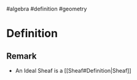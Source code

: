 #algebra 
#definition 
#geometry 

# Definition

## Remark
- An Ideal Sheaf is a [[Sheaf#Definition|Sheaf]]
